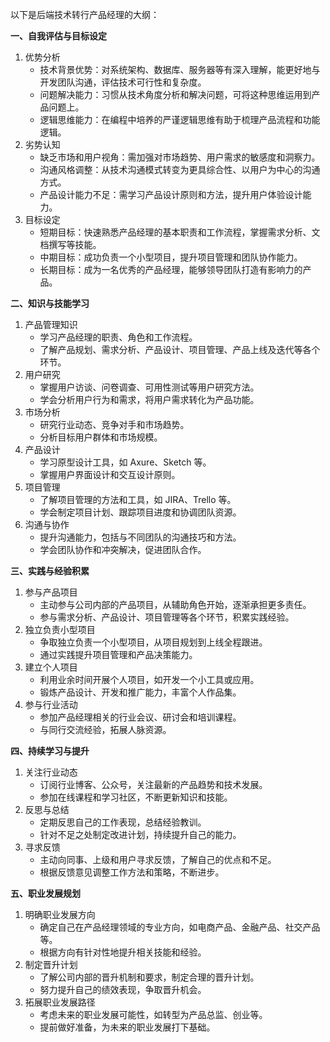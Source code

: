 以下是后端技术转行产品经理的大纲：

**一、自我评估与目标设定**

1. 优势分析
    - 技术背景优势：对系统架构、数据库、服务器等有深入理解，能更好地与开发团队沟通，评估技术可行性和复杂度。
    - 问题解决能力：习惯从技术角度分析和解决问题，可将这种思维运用到产品问题上。
    - 逻辑思维能力：在编程中培养的严谨逻辑思维有助于梳理产品流程和功能逻辑。
2. 劣势认知
    - 缺乏市场和用户视角：需加强对市场趋势、用户需求的敏感度和洞察力。
    - 沟通风格调整：从技术沟通模式转变为更具综合性、以用户为中心的沟通方式。
    - 产品设计能力不足：需学习产品设计原则和方法，提升用户体验设计能力。
3. 目标设定
    - 短期目标：快速熟悉产品经理的基本职责和工作流程，掌握需求分析、文档撰写等技能。
    - 中期目标：成功负责一个小型项目，提升项目管理和团队协作能力。
    - 长期目标：成为一名优秀的产品经理，能够领导团队打造有影响力的产品。

**二、知识与技能学习**

1. 产品管理知识
    - 学习产品经理的职责、角色和工作流程。
    - 了解产品规划、需求分析、产品设计、项目管理、产品上线及迭代等各个环节。
2. 用户研究
    - 掌握用户访谈、问卷调查、可用性测试等用户研究方法。
    - 学会分析用户行为和需求，将用户需求转化为产品功能。
3. 市场分析
    - 研究行业动态、竞争对手和市场趋势。
    - 分析目标用户群体和市场规模。
4. 产品设计
    - 学习原型设计工具，如 Axure、Sketch 等。
    - 掌握用户界面设计和交互设计原则。
5. 项目管理
    - 了解项目管理的方法和工具，如 JIRA、Trello 等。
    - 学会制定项目计划、跟踪项目进度和协调团队资源。
6. 沟通与协作
    - 提升沟通能力，包括与不同团队的沟通技巧和方法。
    - 学会团队协作和冲突解决，促进团队合作。

**三、实践与经验积累**

1. 参与产品项目
    - 主动参与公司内部的产品项目，从辅助角色开始，逐渐承担更多责任。
    - 参与需求分析、产品设计、项目管理等各个环节，积累实践经验。
2. 独立负责小型项目
    - 争取独立负责一个小型项目，从项目规划到上线全程跟进。
    - 通过实践提升项目管理和产品决策能力。
3. 建立个人项目
    - 利用业余时间开展个人项目，如开发一个小工具或应用。
    - 锻炼产品设计、开发和推广能力，丰富个人作品集。
4. 参与行业活动
    - 参加产品经理相关的行业会议、研讨会和培训课程。
    - 与同行交流经验，拓展人脉资源。

**四、持续学习与提升**

1. 关注行业动态
    - 订阅行业博客、公众号，关注最新的产品趋势和技术发展。
    - 参加在线课程和学习社区，不断更新知识和技能。
2. 反思与总结
    - 定期反思自己的工作表现，总结经验教训。
    - 针对不足之处制定改进计划，持续提升自己的能力。
3. 寻求反馈
    - 主动向同事、上级和用户寻求反馈，了解自己的优点和不足。
    - 根据反馈意见调整工作方法和策略，不断进步。

**五、职业发展规划**

1. 明确职业发展方向
    - 确定自己在产品经理领域的专业方向，如电商产品、金融产品、社交产品等。
    - 根据方向有针对性地提升相关技能和经验。
2. 制定晋升计划
    - 了解公司内部的晋升机制和要求，制定合理的晋升计划。
    - 努力提升自己的绩效表现，争取晋升机会。
3. 拓展职业发展路径
    - 考虑未来的职业发展可能性，如转型为产品总监、创业等。
    - 提前做好准备，为未来的职业发展打下基础。
